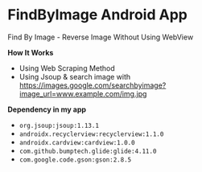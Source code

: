 # FindByImage Android App
Find By Image - Reverse Image Without Using WebView

**How It Works**
- Using Web Scraping Method
- Using Jsoup & search image with 
  https://images.google.com/searchbyimage?image_url=www.example.com/img.jpg

**Dependency in my app**
- ```org.jsoup:jsoup:1.13.1```
- ```androidx.recyclerview:recyclerview:1.1.0```
- ```androidx.cardview:cardview:1.0.0```
- ```com.github.bumptech.glide:glide:4.11.0```
- ```com.google.code.gson:gson:2.8.5```
